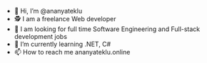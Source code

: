 - 👋 Hi, I’m @ananyateklu
- 🕵 I am a freelance Web developer 
- 🧐 I am looking for full time Software Engineering and Full-stack development jobs
- 🌱 I’m currently learning .NET, C#
- 📫 How to reach me ananyateklu.online

<!---
ananyateklu/ananyateklu is a ✨ special ✨ repository because its `README.md` (this file) appears on your GitHub profile.
You can click the Preview link to take a look at your changes.
--->
